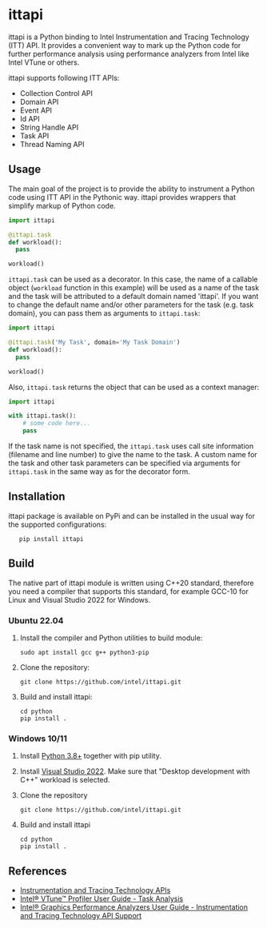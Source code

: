 # ittapi

ittapi is a Python binding to Intel Instrumentation and Tracing Technology (ITT) API. It provides a convenient way
to mark up the Python code for further performance analysis using performance analyzers from Intel like Intel VTune
or others.

ittapi supports following ITT APIs:
 - Collection Control API
 - Domain API
 - Event API
 - Id API
 - String Handle API
 - Task API
 - Thread Naming API

## Usage

The main goal of the project is to provide the ability to instrument a Python code using ITT API in the Pythonic way.
ittapi provides wrappers that simplify markup of Python code.

```python
import ittapi

@ittapi.task
def workload():
  pass

workload()
```

`ittapi.task` can be used as a decorator. In this case, the name of a callable object (`workload` function in this
example) will be used as a name of the task and the task will be attributed to a default domain named 'ittapi'.
If you want to change the default name and/or other parameters for the task (e.g. task domain), you can pass
them as arguments to `ittapi.task`:

```python
import ittapi

@ittapi.task('My Task', domain='My Task Domain')
def workload():
  pass

workload()
```

Also, `ittapi.task` returns the object that can be used as a context manager:

```python
import ittapi

with ittapi.task():
    # some code here...
    pass
```

If the task name is not specified, the `ittapi.task` uses call site information (filename and line number) to give
the name to the task. A custom name for the task and other task parameters can be specified via arguments
for `ittapi.task` in the same way as for the decorator form.

## Installation

ittapi package is available on PyPi and can be installed in the usual way for the supported configurations:
       
       pip install ittapi

## Build

The native part of ittapi module is written using C++20 standard, therefore you need a compiler that supports this
standard, for example GCC-10 for Linux and Visual Studio 2022 for Windows.

### Ubuntu 22.04

1. Install the compiler and Python utilities to build module:

       sudo apt install gcc g++ python3-pip

2. Clone the repository:

       git clone https://github.com/intel/ittapi.git

3. Build and install ittapi:

       cd python
       pip install .

### Windows 10/11

1. Install [Python 3.8+](https://www.python.org/downloads/) together with pip utility.

2. Install [Visual Studio 2022](https://visualstudio.microsoft.com/downloads/).
     Make sure that "Desktop development with C++" workload is selected.

3. Clone the repository

       git clone https://github.com/intel/ittapi.git

4. Build and install ittapi

       cd python
       pip install .

## References

 - [Instrumentation and Tracing Technology APIs](https://www.intel.com/content/www/us/en/docs/vtune-profiler/user-guide/2023-0/instrumentation-and-tracing-technology-apis.html)
 - [Intel® VTune™ Profiler User Guide - Task Analysis](https://www.intel.com/content/www/us/en/docs/vtune-profiler/user-guide/2023-0/task-analysis.html)
 - [Intel® Graphics Performance Analyzers User Guide - Instrumentation and Tracing Technology API Support](https://www.intel.com/content/www/us/en/docs/gpa/user-guide/2022-4/instrumentation-and-tracing-technology-apis.html)
